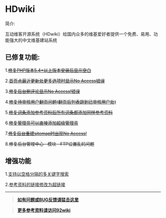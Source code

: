 HDwiki
===================================

简介:

互动维客开源系统（HDwiki）给国内众多的维基爱好者提供一个免费、易用、功能强大的中文维基建站系统

####
已修复功能:
------
1.~~<a href="http://www.92wiki.com/hdwiki/doc-view-246.html" target="_blank">修复PHP版本5.4+以上版本安装后显示空白</a>~~

2.~~<a href="http://www.92wiki.com/hdwiki/doc-view-504.html" target="_blank">首页点最近更新处更多选项时显示No Aceess错误</a>~~

3.~~<a href="http://www.92wiki.com/hdwiki/doc-view-76.html" target="_blank">修复后台删评论显示No Aceess!错误</a>~~

4.~~<a href="http://www.92wiki.com/hdwiki/doc-view-178.html" target="_blank">修复待审核用户翻页问题(翻页后列表跳到已审核用户处)</a>~~

5.~~<a href="http://www.92wiki.com/hdwiki/doc-view-485.html" target="_blank">修复词条添加参考资料后所有词条都添加同样参考资料</a>~~

6.~~<a href="http://www.92wiki.com/hdwiki/doc-view-495.html" target="_blank">修复管理员可以直接添加超级管理员</a>~~

7.~~<a href="http://www.92wiki.com/hdwiki/doc-view-492.html" target="_blank">修复后台重建sitemap时出现No Aceess!</a>~~

8.~~修复后台管理中心--模块--FTP设置乱码问题~~

####
增强功能
------

1.<a href="http://www.92wiki.com/hdwiki/doc-view-242.html" target="_blank">支持以空格分隔的多关键字搜索</a>

2.<a href="http://www.92wiki.com/hdwiki/doc-view-198.html" target="_blank">参考资料的链接修改为超链接</a>

------
>**<a href="https://github.com/zjhxmjl/hdwiki/issues" target="_blank">如有问题或BUG反馈请猛击这里</a>**

>**<a href="http://www.92wiki.com/hdwiki/category-view-20.html" target="_blank">更多参考资料请访问92wiki</a>**